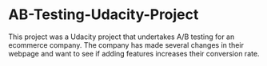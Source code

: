 # AB-Testing-Udacity-Project
This project was a Udacity project that undertakes A/B testing for an ecommerce company. The company has made several changes in their webpage and want to see if adding features increases their conversion rate.
